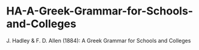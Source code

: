 # HA-A-Greek-Grammar-for-Schools-and-Colleges
J. Hadley &amp; F. D. Allen (1884): A Greek Grammar for Schools and Colleges
